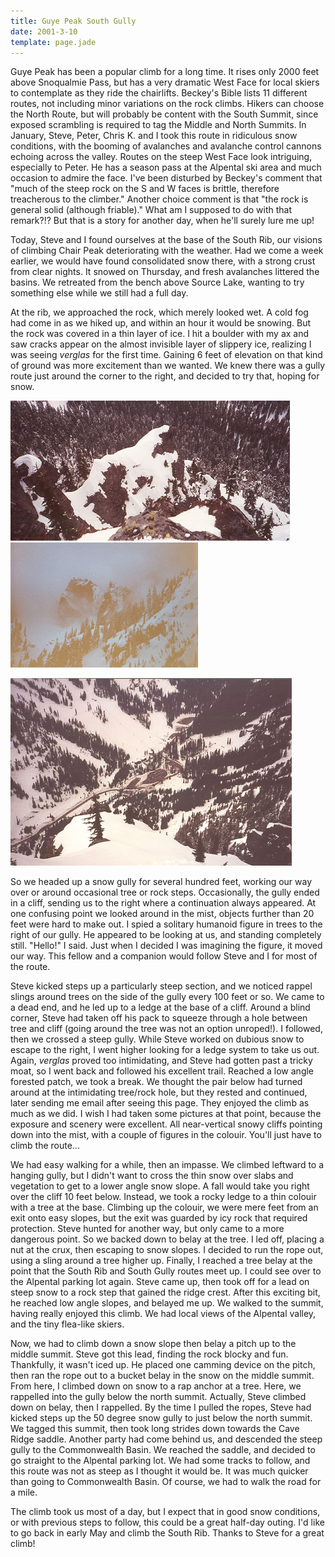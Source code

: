 ```yaml
---
title: Guye Peak South Gully
date: 2001-3-10
template: page.jade
---
```


Guye Peak has been a popular climb for a long time. It rises only 2000
feet above Snoqualmie Pass, but has a very dramatic West Face for
local skiers to contemplate as they ride the chairlifts. Beckey's
Bible lists 11 different routes, not including minor variations on the
rock climbs. Hikers can choose the North Route, but will probably be
content with the South Summit, since exposed scrambling is required to
tag the Middle and North Summits. In January, Steve, Peter, Chris
K. and I took this route in ridiculous snow conditions, with the
booming of avalanches and avalanche control cannons echoing across the
valley. Routes on the steep West Face look intriguing, especially to
Peter. He has a season pass at the Alpental ski area and much occasion
to admire the face. I've been disturbed by Beckey's comment that
"much of the steep rock on the S and W faces is brittle, therefore
treacherous to the climber." Another choice comment is that "the
rock is general solid (although friable)." What am I supposed to do
with that remark?!?  But that is a story for another day, when he'll
surely lure me up!


Today, Steve and I found ourselves at the base of the South Rib, our visions of
climbing Chair Peak deteriorating with the weather. Had we come a week earlier,
we would have found consolidated snow there, with a strong crust from clear
nights. It snowed on Thursday, and fresh avalanches littered the basins. We
retreated from the bench above Source Lake, wanting to try something else while
we still had a full day.


At the rib, we approached the rock, which merely looked wet. A cold fog had come
in as we hiked up, and within an hour it would be snowing. But the rock was
covered in a thin layer of ice. I hit a boulder with my ax and saw cracks
appear on the almost invisible layer of slippery ice, realizing I was seeing
*verglas* for the first time. Gaining 6 feet of elevation on that kind
of ground was more excitement than we wanted. We knew there was a gully route
just around the corner to the right, and decided to try that, hoping for snow.


![This is taken from the rappel notch. Another party went down the steep gully below the ridge.](images/tocombasin.jpg)
![Very gloomy weather approaching Chair Peak](images/broodmorn.jpg)

![Ah, look at the commercial recreationists!](images/vtoaltal.jpg)


So we headed up a snow gully for several hundred feet, working our way over or around
occasional tree or rock steps. Occasionally, the gully ended in a cliff, sending us
to the right where a continuation always appeared. At one confusing point we looked
around in the mist, objects further than 20 feet were hard to make out. I spied a
solitary humanoid figure in trees to the right of our gully. He appeared to be looking
at us, and standing completely still. "Hello!" I said. Just when I decided I was
imagining the figure, it moved our way. This fellow and a companion would follow
Steve and I for most of the route.


Steve kicked steps up a particularly steep section, and we noticed rappel slings
around trees on the side of the gully every 100 feet or so. We came to a dead end,
and he led up to a ledge at the base of a cliff. Around a blind corner, Steve
had taken off his pack to squeeze through a hole between tree and cliff (going
around the tree was not an option unroped!). I followed, then we crossed a steep
gully. While Steve worked on dubious snow to escape to the right, I went higher
looking for a ledge system to take us out. Again, *verglas* proved too
intimidating, and Steve had gotten past a tricky moat, so I went back and followed
his excellent trail. Reached a low angle forested patch, we took a break. We thought
the pair below had turned around at the intimidating tree/rock hole, but they
rested and continued, later sending me email after seeing this page. They
enjoyed the climb as much as we did.
I wish I had taken some pictures at that point,
because the exposure and scenery were excellent. All near-vertical snowy
cliffs pointing down into the mist, with a couple of figures
in the colouir. You'll just have to climb the route...


We had easy walking for a while, then an impasse. We climbed leftward to a hanging
gully, but I didn't want to cross the thin snow over slabs and vegetation to get
to a lower angle snow slope. A fall would take you right over the cliff 10 feet
below. Instead, we took a rocky ledge to a thin colouir with a tree at the base.
Climbing up the colouir, we were mere feet from an exit onto easy slopes, but the
exit was guarded by icy rock that required protection. Steve hunted for another
way, but only came to a more dangerous point. So we backed down to belay at the
tree. I led off, placing a nut at the crux, then escaping to snow slopes. I decided
to run the rope out, using a sling around a tree higher up. Finally, I reached
a tree belay at the point that the South Rib and South Gully routes meet up. I
could see over to the Alpental parking lot again. Steve came up, then took off for
a lead on steep snow to a rock step that gained the ridge crest. After this exciting
bit, he reached low angle slopes, and belayed me up. We walked to the summit, having
really enjoyed this climb. We had local views of the Alpental valley, and the
tiny flea-like skiers. 


Now, we had to climb down a snow slope then belay a pitch
up to the middle summit. Steve got this lead, finding the rock blocky and fun.
Thankfully, it wasn't iced up. He placed one camming device on the pitch, then
ran the rope out to a bucket belay in the snow on the middle summit. From here,
I climbed down on snow to a rap anchor at a tree. Here, we rappelled into
the gully below the north summit. Actually, Steve climbed down on belay, then I
rappelled. By the time I pulled the ropes, Steve had kicked steps up the 50
degree snow gully to just below the north summit. We tagged this summit, then took
long strides down towards the Cave Ridge saddle. Another party had come behind us,
and descended the steep gully to the Commonwealth Basin. We reached the saddle, and
decided to go straight to the Alpental parking lot. We had some tracks to follow,
and this route was not as steep as I thought it would be. It was much quicker
than going to Commonwealth Basin. Of course, we had to walk the road for a mile.


The climb took us most of a day, but I expect that in good snow conditions, or
with previous steps to follow, this could be a great half-day outing. I'd like to
go back in early May and climb the South Rib. Thanks to Steve for a great climb!





